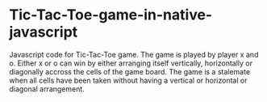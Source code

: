 # Tic-Tac-Toe-game-in-native-javascript
Javascript code for Tic-Tac-Toe game. The game is played by player x and o. Either x or o can win by either arranging itself vertically, horizontally or diagonally accross the cells of the game board. The game is a stalemate when all cells have been taken without having a vertical or horizontal or diagonal arrangement.

